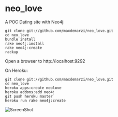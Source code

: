 neo_love
========

A POC Dating site with Neo4j

    git clone git://github.com/maxdemarzi/neo_love.git
    cd neo_love
    bundle install
    rake neo4j:install
    rake neo4j:create
    rackup
   
Open a browser to http://localhost:9292

On Heroku:

    git clone git://github.com/maxdemarzi/neo_love.git
    cd neo_love
    heroku apps:create neolove
    heroku addons:add neo4j
    git push heroku master
    heroku run rake neo4j:create

![ScreenShot](https://raw.github.com/maxdemarzi/neo_love/master/screenshot.png)